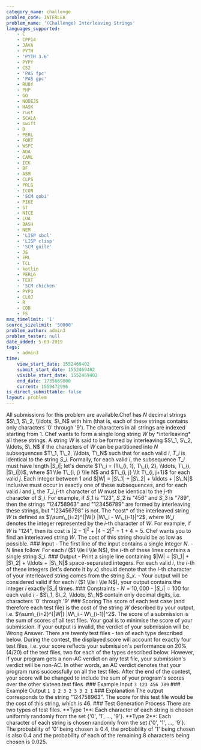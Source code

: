 ```yaml
---
category_name: challenge
problem_code: INTERLEA
problem_name: '(Challenge) Interleaving Strings'
languages_supported:
    - C
    - CPP14
    - JAVA
    - PYTH
    - 'PYTH 3.6'
    - PYPY
    - CS2
    - 'PAS fpc'
    - 'PAS gpc'
    - RUBY
    - PHP
    - GO
    - NODEJS
    - HASK
    - rust
    - SCALA
    - swift
    - D
    - PERL
    - FORT
    - WSPC
    - ADA
    - CAML
    - ICK
    - BF
    - ASM
    - CLPS
    - PRLG
    - ICON
    - 'SCM qobi'
    - PIKE
    - ST
    - NICE
    - LUA
    - BASH
    - NEM
    - 'LISP sbcl'
    - 'LISP clisp'
    - 'SCM guile'
    - JS
    - ERL
    - TCL
    - kotlin
    - PERL6
    - TEXT
    - 'SCM chicken'
    - PYP3
    - CLOJ
    - R
    - COB
    - FS
max_timelimit: '1'
source_sizelimit: '50000'
problem_author: admin3
problem_tester: null
date_added: 5-03-2019
tags:
    - admin3
time:
    view_start_date: 1552469402
    submit_start_date: 1552469402
    visible_start_date: 1552469402
    end_date: 1735669800
    current: 1559472996
is_direct_submittable: false
layout: problem
---
```

All submissions for this problem are available.Chef has $N$ decimal strings $S\_1, S\_2, \\ldots, S\_N$ with him (that is, each of these strings contains only characters '0' through '9'). The characters in all strings are indexed starting from $1$. Chef wants to form a single long string $W$ by \*interleaving\* all these strings. A string $W$ is said to be formed by interleaving $S\_1, S\_2, \\ldots, S\_N$ if the characters of $W$ can be partitioned into $N$ subsequences $T\_1, T\_2, \\ldots, T\_N$ such that for each valid $i$, $T\_i$ is identical to the string $S\_i$. Formally, for each valid $i$, the subsequence $T\_i$ must have length $|S\_i|$; let's denote $T\_i = (T\_{i, 1}, T\_{i, 2}, \\ldots, T\_{i, |S\_i|})$, where $1 \\le T\_{i, j} \\le N$ and $T\_{i, j} \\lt T\_{i, j+1}$ for each valid $j$. Each integer between $1$ and $|W| = |S\_1| + |S\_2| + \\ldots + |S\_N|$ inclusive must occur in exactly one of these subsequences, and for each valid $i$ and $j$, the $T\_{i, j}$-th character of $W$ must be identical to the $j$-th character of $S\_i$. For example, if $S\_1$ is "123", $S\_2$ is "456" and $S\_3$ is "789", then the strings "124758963" and "123456789" are formed by interleaving these strings, but "123456798" is not. The \*cost\* of the interleaved string $W$ is defined as $\\sum\_{i=2}^{|W|} |W\_i - W\_{i-1}|^2$, where $W\_i$ denotes the integer represented by the $i$-th character of $W$. For example, if $W$ is "124", then its cost is $|2 - 1|^2 + |4 - 2|^2 = 1 + 4 = 5$. Chef wants you to find an interleaved string $W$. The cost of this string should be as low as possible. ### Input - The first line of the input contains a single integer $N$. - $N$ lines follow. For each $i$ ($1 \\le i \\le N$), the $i$-th of these lines contains a single string $S\_i$. ### Output - Print a single line containing $|W| = |S\_1| + |S\_2| + \\ldots + |S\_N|$ space-separated integers. For each valid $i$, the $i$-th of these integers (let's denote it by $x$) should denote that the $i$-th character of your interleaved string comes from the string $S\_x$. - Your output will be considered valid if for each $i$ ($1 \\le i \\le N$), your output contains the integer $i$ exactly $|S\_i|$ times. ### Constraints - $N = 10,000$ - $|S\_i| = 100$ for each valid $i$ - $S\_1, S\_2, \\ldots, S\_N$ contain only decimal digits, i.e. characters '0' through '9' ### Scoring The score of each test case (and therefore each test file) is the cost of the string $W$ described by your output, i.e. $\\sum\_{i=2}^{|W|} |W\_i - W\_{i-1}|^2$. The score of a submission is the sum of scores of all test files. Your goal is to minimise the score of your submission. If your output is invalid, the verdict of your submission will be Wrong Answer. There are twenty test files - ten of each type described below. During the contest, the displayed score will account for exactly four test files, i.e. your score reflects your submission's performance on 20% (4/20) of the test files, two for each of the types described below. However, if your program gets a non-AC verdict on any test file, your submission's verdict will be non-AC. In other words, an AC verdict denotes that your program runs successfully on all the test files. After the end of the contest, your score will be changed to include the sum of your program's scores over the other sixteen test files. ### Example Input ``` 3 123 456 789 ``` ### Example Output ``` 1 1 2 3 2 3 3 2 1 ``` ### Explanation The output corresponds to the string "124758963". The score for this test file would be the cost of this string, which is $46$. ### Test Generation Process There are two types of test files. \*\*Type 1\*\*: Each character of each string is chosen uniformly randomly from the set {'0', '1', ..., '9'}. \*\*Type 2\*\*: Each character of each string is chosen randomly from the set {'0', '1', ..., '9'}. The probability of '0' being chosen is $0.4$, the probability of '1' being chosen is also $0.4$ and the probability of each of the remaining 8 characters being chosen is $0.025$.
